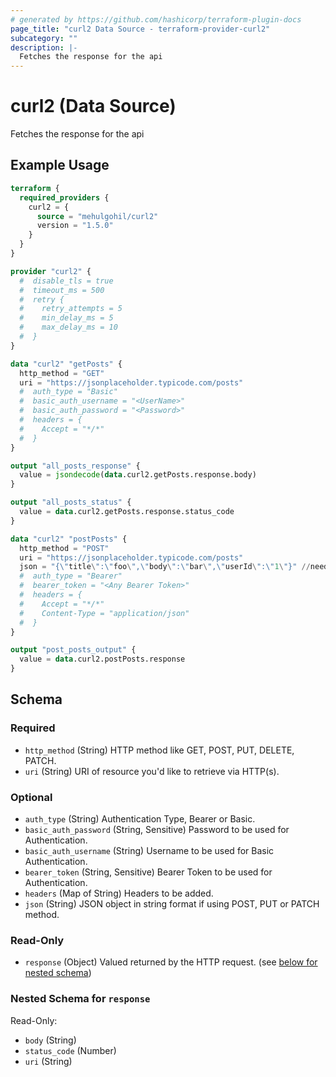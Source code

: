 ```yaml
---
# generated by https://github.com/hashicorp/terraform-plugin-docs
page_title: "curl2 Data Source - terraform-provider-curl2"
subcategory: ""
description: |-
  Fetches the response for the api
---
```


# curl2 (Data Source)

Fetches the response for the api

## Example Usage

```terraform
terraform {
  required_providers {
    curl2 = {
      source = "mehulgohil/curl2"
      version = "1.5.0"
    }
  }
}

provider "curl2" {
  #  disable_tls = true
  #  timeout_ms = 500
  #  retry {
  #    retry_attempts = 5
  #    min_delay_ms = 5
  #    max_delay_ms = 10
  #  }
}

data "curl2" "getPosts" {
  http_method = "GET"
  uri = "https://jsonplaceholder.typicode.com/posts"
  #  auth_type = "Basic"
  #  basic_auth_username = "<UserName>"
  #  basic_auth_password = "<Password>"
  #  headers = {
  #    Accept = "*/*"
  #  }
}

output "all_posts_response" {
  value = jsondecode(data.curl2.getPosts.response.body)
}

output "all_posts_status" {
  value = data.curl2.getPosts.response.status_code
}

data "curl2" "postPosts" {
  http_method = "POST"
  uri = "https://jsonplaceholder.typicode.com/posts"
  json = "{\"title\":\"foo\",\"body\":\"bar\",\"userId\":\"1\"}" //need the json in string format
  #  auth_type = "Bearer"
  #  bearer_token = "<Any Bearer Token>"
  #  headers = {
  #    Accept = "*/*"
  #    Content-Type = "application/json"
  #  }
}

output "post_posts_output" {
  value = data.curl2.postPosts.response
}
```

<!-- schema generated by tfplugindocs -->
## Schema

### Required

- `http_method` (String) HTTP method like GET, POST, PUT, DELETE, PATCH.
- `uri` (String) URI of resource you'd like to retrieve via HTTP(s).

### Optional

- `auth_type` (String) Authentication Type, Bearer or Basic.
- `basic_auth_password` (String, Sensitive) Password to be used for Authentication.
- `basic_auth_username` (String) Username to be used for Basic Authentication.
- `bearer_token` (String, Sensitive) Bearer Token to be used for Authentication.
- `headers` (Map of String) Headers to be added.
- `json` (String) JSON object in string format if using POST, PUT or PATCH method.

### Read-Only

- `response` (Object) Valued returned by the HTTP request. (see [below for nested schema](#nestedatt--response))

<a id="nestedatt--response"></a>
### Nested Schema for `response`

Read-Only:

- `body` (String)
- `status_code` (Number)
- `uri` (String)


